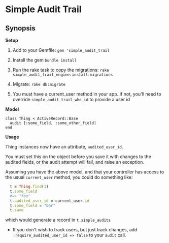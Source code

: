 # Simple Audit Trail

## Synopsis

**Setup**

1. Add to your Gemfile: ``` gem 'simple_audit_trail ```
1. Install the gem ``` bundle install ```
1. Run the rake task to copy the migrations: ``` rake simple_audit_trail_engine:install:migrations ```
1. Migrate: ``` rake db:migrate ```


1. You must have a current_user method in your app. If not, you'll need to override 
``` simple_audit_trail_who_id ``` to provide a user id 

**Model**

``` 
class Thing < ActiveRecord::Base
  audit [:some_field, :some_other_field]
end
```


**Usage**

Thing instances now have an attribute, ` audited_user_id `. 

You must set this on the object before you save it with changes to the audited 
fields, or the audit attempt will fail, and raise an exception.
 
Assuming you have the above model, and that your controller has access to the 
usual `current_user` method, you could do something like: 

```ruby
  t = Thing.find(1)
  t.some_field
  #=> "foo"
  t.audited_user_id = current_user.id
  t.some_field = "bar"
  t.save
```

which would generate a record in ` t.simple_audits `

* If you don't wish to track users, but just track changes, 
add ` :require_audited_user_id => false ` to your `audit` call.

